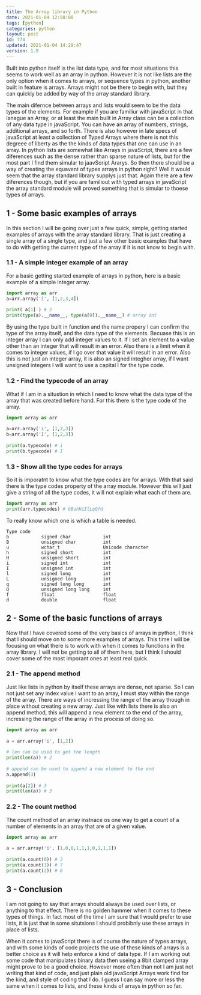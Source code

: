 ```yaml
---
title: The Array library in Python
date: 2021-01-04 12:58:00
tags: [python]
categories: python
layout: post
id: 774
updated: 2021-01-04 14:29:47
version: 1.9
---
```


Built into python itself is the list data type, and for most situations this seems to work well as an array in python. However it is not like lists are the only option when it comes to arrays, or sequence types in python, another built in feature is arrays. Arrays might not be there to begin with, but they can quickly be added by way of the array standard library.

<!-- more -->

The main difernce between arrays and lists would seem to be the data types of the elements. For example if you are familiur with javaScript in that lanague an Array, or at least the main built in Array class can be a collection of any data type in javaScript. You can have an array of numbers, strings, additional arrays, and so forth. There is also however in late specs of javaScript at least a collection of Typed Arrays where there is not this degreee of liberty as the the kinds of data types that one can use in an array. In python lists are somewhat like Arrays in javaScript, there are a few diferences such as the dense rather than sparse nature of lists, but for the most part I find them simular to jaavScript Ararys. So then there should be a way of creating the equavent of types arrays in python right? Well it would seem that the array standard library supplys just that. Again there are a few diferences though, but if you are familiout with typed arrays in javaScript the array standard module will proved something that is simular to thoese types of arrays.

## 1 - Some basic examples of arrays

In this section I will be going over just a few quick, simple, getting started examples of arrays with the array standard library. That is just creating a single array of a single type, and just a few other basic examples that have to do with getting the current type of the array if it is not know to begin with.

### 1.1 - A simple integer example of an array

For a basic getting started example of arrays in python, here is a basic example of a simple integer array.

```python
import array as arr
a=arr.array('i', [1,2,3,4])
 
print( a[1] ) # 2
print(type(a).__name__, type(a[0]).__name__) # array int
```

By using the type built in function and the name propery I can confirm the type of the array itself, and the data type of the elements. Becuase this is an integer array I can only add integer values to it. If I set an element to a value other than an integer that will result in an error. Also there is a limit when it comes to integer values, if I go over that value it will result in an error. Also this is not just an integer array, it is also an signed integher array, if I want unsigned integers I will want to use a capital I for the type code.

### 1.2 - Find the typecode of an array

What if I am in a situstion in which I need to know what the data type of the array that was created before hand. For this there is the type code of the array.

```python
import array as arr
 
a=arr.array('i', [1,2,3])
b=arr.array('I', [1,2,3])
 
print(a.typecode) # i
print(b.typecode) # I
```

### 1.3 - Show all the type codes for arrays

So it is imporatnt to know what the type codes are for arrays. With that said there is the type codes property of the array module. However this will just give a string of all the type codes, it will not explain what each of them are.

```python
import array as arr
print(arr.typecodes) # bBuhHiIlLqQfd
```

To really know which one is which a table is needed.

```
Type code
b            signed char            int 
B            unsigned char          int
u            wchar_t                Unicode character
h            signed short           int
H            unsigned short         int
i            signed int             int
I            unsigned int           int
l            signed long            int
L            unsigned long          int
q            signed long long       int
Q            unsigned long long     int
f            float                  float
d            double                 float
```

## 2 - Some of the basic functions of arrays

Now that I have covered some of the very basics of arrays in python, I think that I should move on to some more examples of arrays. This time I will be focusing on what there is to work with when it comes to functions in the array library. I will not be getting to all of them here, but I think I should cover some of the most imporant ones at least real quick.

### 2.1 - The append method

Just like lists in python by itself these arrays are dense, not sparse. So I can not just set any index value I want to an array, I must stay within the range of the array. There are ways of incressing the range of the array though in place without creating a new array. Just like with lists there is also an append method, this will append a new element to the end of the array, incressing the range of the array in the process of doing so.

```python
import array as arr
 
a = arr.array('i', [1,2])
 
# len can be used to get the length
print(len(a)) # 2
 
# append can be used to append a new element to the end
a.append(3)
 
print(a[2]) # 3
print(len(a)) # 3
```

### 2.2 - The count method

The count method of an array instnace os one way to get a count of a number of elements in an array that are of a given value.

```python
import array as arr
 
a = arr.array('i', [1,0,0,1,1,1,0,1,1,1])
 
print(a.count(0)) # 3
print(a.count(1)) # 7
print(a.count(2)) # 0
```

## 3 - Conclusion

I am not going to say that arrays should always be used over lists, or anything to that effect. There is no golden hammer when it comes to these types of things. In fact most of the time I am sure that I would prefer to use lists, it is just that in some situtsions I should probibnly use these arrays in place of lists. 

When it comes to javaScript there is of course the nature of types arrays, and with some kinds of code projects the use of these kinds of arrays is a better choice as it will help enforce a kind of data type. If I am working out some code that manipulates binary data then useing a 8bit clamped array might prove to be a good choice. However more often than not I am just not writing that kind of code, and just plain old javaScript Arrays work find for the kind, and style of coding that I do. I guess I can say more or less the same when it comes to lists, and these kinds of arrays in python so far.
